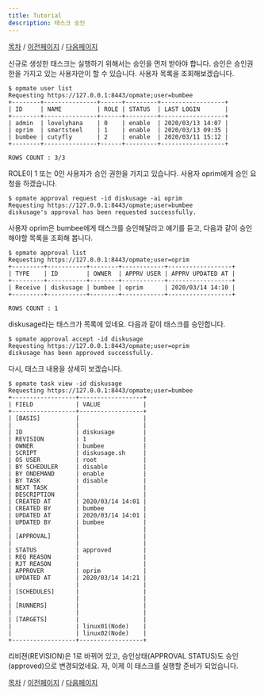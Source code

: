 ```yaml
---
title: Tutorial
description: 태스크 승인
---
```


[목차](QuickTutorial.md) / [이전페이지](QuickTutorial4.md) / [다음페이지](QuickTutorial6.md)

신규로 생성한 태스크는 실행하기 위해서는 승인을 먼저 받아야 합니다.
승인은 승인권한을 가지고 있는 사용자만이 할 수 있습니다.
사용자 목록을 조회해보겠습니다.

```
$ opmate user list
Requesting https://127.0.0.1:8443/opmate;user=bumbee
+--------+---------------+------+---------+------------------+
| ID     | NAME          | ROLE | STATUS  | LAST LOGIN       |
+--------+---------------+------+---------+------------------+
| admin  | lovelyhana    | 0    | enable  | 2020/03/13 14:07 |
| oprim  | smartsteel    | 1    | enable  | 2020/03/13 09:35 |
| bumbee | cutyfly       | 2    | enable  | 2020/03/11 15:12 |
+--------+---------------+------+---------+------------------+

ROWS COUNT : 3/3
```

ROLE이 1 또는 0인 사용자가 승인 권한을 가지고 있습니다.
사용자 oprim에게 승인 요청을 하겠습니다.

```
$ opmate approval request -id diskusage -ai oprim
Requesting https://127.0.0.1:8443/opmate;user=bumbee
diskusage's approval has been requested successfully.
```

사용자 oprim은 bumbee에게 태스크를 승인해달라고 얘기를 듣고, 다음과 같이 승인해야할 목록을 조회해 봅니다.

```
$ opmate approval list
Requesting https://127.0.0.1:8443/opmate;user=oprim
+---------+-----------+--------+------------+------------------+
| TYPE    | ID        | OWNER  | APPRV USER | APPRV UPDATED AT |
+---------+-----------+--------+------------+------------------+
| Receive | diskusage | bumbee | oprim      | 2020/03/14 14:10 |
+---------+-----------+--------+------------+------------------+

ROWS COUNT : 1
```

diskusage라는 태스크가 목록에 있네요.
다음과 같이 태스크를 승인합니다.

```
$ opmate approval accept -id diskusage
Requesting https://127.0.0.1:8443/opmate;user=oprim
diskusage has been approved successfully.
```

다시, 태스크 내용을 상세히 보겠습니다.

```
$ opmate task view -id diskusage
Requesting https://127.0.0.1:8443/opmate;user=bumbee
+------------------+------------------+
| FIELD            | VALUE            |
+------------------+------------------+
| [BASIS]          |                  |
|                  |                  |
| ID               | diskusage        |
| REVISION         | 1                |
| OWNER            | bumbee           |
| SCRIPT           | diskusage.sh     |
| OS USER          | root             |
| BY SCHEDULER     | disable          |
| BY ONDEMAND      | enable           |
| BY TASK          | disable          |
| NEXT TASK        |                  |
| DESCRIPTION      |                  |
| CREATED AT       | 2020/03/14 14:01 |
| CREATED BY       | bumbee           |
| UPDATED AT       | 2020/03/14 14:01 |
| UPDATED BY       | bumbee           |
|                  |                  |
| [APPROVAL]       |                  |
|                  |                  |
| STATUS           | approved         |
| REQ REASON       |                  |
| RJT REASON       |                  |
| APPROVER         | oprim            |
| UPDATED AT       | 2020/03/14 14:21 |
|                  |                  |
| [SCHEDULES]      |                  |
|                  |                  |
| [RUNNERS]        |                  |
|                  |                  |
| [TARGETS]        |                  |
|                  | linux01(Node)    |
|                  | linux02(Node)    |
+------------------+------------------+
```

리비젼(REVISION)은 1로 바뀌어 있고, 승인상태(APPROVAL STATUS)도 승인(approved)으로 변경되었네요.
자, 이제 이 태스크를 실행할 준비가 되었습니다.

[목차](QuickTutorial.md) / [이전페이지](QuickTutorial4.md) / [다음페이지](QuickTutorial6.md)
